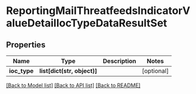 # ReportingMailThreatfeedsIndicatorValueDetailIocTypeDataResultSet

## Properties
Name | Type | Description | Notes
------------ | ------------- | ------------- | -------------
**ioc_type** | **list[dict(str, object)]** |  | [optional] 

[[Back to Model list]](../README.md#documentation-for-models) [[Back to API list]](../README.md#documentation-for-api-endpoints) [[Back to README]](../README.md)

